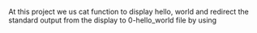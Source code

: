 At this project we us cat function to display hello, world and redirect the standard output from the display to 0-hello_world file by using 
